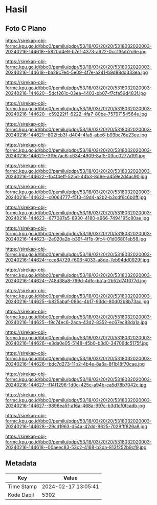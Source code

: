 # Hasil

## Foto C Plano

https://sirekap-obj-formc.kpu.go.id/bbc0/pemilu/pdpr/53/18/03/20/20/5318032020003-20240216-144618--5820d4e9-b7ef-4373-a622-0cc1f6ab2c6e.jpg

https://sirekap-obj-formc.kpu.go.id/bbc0/pemilu/pdpr/53/18/03/20/20/5318032020003-20240216-144619--ba29c7e4-5e09-4f7e-a241-b9d88dd333ea.jpg

https://sirekap-obj-formc.kpu.go.id/bbc0/pemilu/pdpr/53/18/03/20/20/5318032020003-20240216-144620--5dcf261c-03ea-4403-bb07-f7cfa56d483f.jpg

https://sirekap-obj-formc.kpu.go.id/bbc0/pemilu/pdpr/53/18/03/20/20/5318032020003-20240216-144620--c59222f1-6222-4fa7-80be-75797154564e.jpg

https://sirekap-obj-formc.kpu.go.id/bbc0/pemilu/pdpr/53/18/03/20/20/5318032020003-20240216-144621--802fcb3f-d404-4fa5-abc6-b93bc76e23ee.jpg

https://sirekap-obj-formc.kpu.go.id/bbc0/pemilu/pdpr/53/18/03/20/20/5318032020003-20240216-144621--3f9c7ac6-c634-4909-8af5-03cc0277a191.jpg

https://sirekap-obj-formc.kpu.go.id/bbc0/pemilu/pdpr/53/18/03/20/20/5318032020003-20240216-144622--fb4f4eff-525d-44b3-8d9e-a459e2d4ac90.jpg

https://sirekap-obj-formc.kpu.go.id/bbc0/pemilu/pdpr/53/18/03/20/20/5318032020003-20240216-144622--c0064777-f5f3-49d4-a2b2-b3cdf6c6b0ff.jpg

https://sirekap-obj-formc.kpu.go.id/bbc0/pemilu/pdpr/53/18/03/20/20/5318032020003-20240216-144623--677087a5-8930-4180-a966-7494195c80ae.jpg

https://sirekap-obj-formc.kpu.go.id/bbc0/pemilu/pdpr/53/18/03/20/20/5318032020003-20240216-144623--2e920a2b-b39f-4f1b-9fc4-01d06801eb58.jpg

https://sirekap-obj-formc.kpu.go.id/bbc0/pemilu/pdpr/53/18/03/20/20/5318032020003-20240216-144624--cce84729-f606-4033-a8de-7eb94dd0929f.jpg

https://sirekap-obj-formc.kpu.go.id/bbc0/pemilu/pdpr/53/18/03/20/20/5318032020003-20240216-144624--748d38a8-799d-4dfc-ba1a-2b52d74f077d.jpg

https://sirekap-obj-formc.kpu.go.id/bbc0/pemilu/pdpr/53/18/03/20/20/5318032020003-20240216-144625--b825abaf-086c-4b17-93dd-80d02b8b73ac.jpg

https://sirekap-obj-formc.kpu.go.id/bbc0/pemilu/pdpr/53/18/03/20/20/5318032020003-20240216-144625--f9c74ec6-2aca-43d2-8352-ec67ec88da1a.jpg

https://sirekap-obj-formc.kpu.go.id/bbc0/pemilu/pdpr/53/18/03/20/20/5318032020003-20240216-144626--e3da0e05-5148-45b0-b3d0-34706dc5175f.jpg

https://sirekap-obj-formc.kpu.go.id/bbc0/pemilu/pdpr/53/18/03/20/20/5318032020003-20240216-144626--bdc7d273-11b2-4b4e-8a6a-8f1b18f70cae.jpg

https://sirekap-obj-formc.kpu.go.id/bbc0/pemilu/pdpr/53/18/03/20/20/5318032020003-20240216-144627--f14f1296-1d0c-425c-a94b-ca5d78b7042c.jpg

https://sirekap-obj-formc.kpu.go.id/bbc0/pemilu/pdpr/53/18/03/20/20/5318032020003-20240216-144627--9896ea5f-a16a-468a-997c-b3d1cf0fcadb.jpg

https://sirekap-obj-formc.kpu.go.id/bbc0/pemilu/pdpr/53/18/03/20/20/5318032020003-20240216-144628--29cd1963-d54a-42dd-9625-7029fff826a8.jpg

https://sirekap-obj-formc.kpu.go.id/bbc0/pemilu/pdpr/53/18/03/20/20/5318032020003-20240216-144618--00aeec83-53c2-4168-b2da-813f252b9cf9.jpg


## Metadata

| Key        | Value               |
| ---------- | ------------------- |
| Time Stamp | 2024-02-17 13:05:41 |
| Kode Dapil | 5302                |



